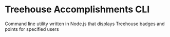 # Treehouse Accomplishments CLI
Command line utility written in Node.js that displays Treehouse badges and points for specified users